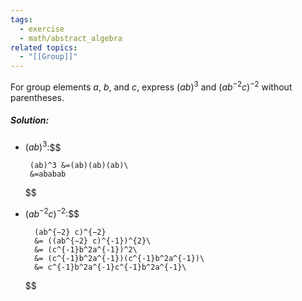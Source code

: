 ```yaml
---
tags:
  - exercise
  - math/abstract_algebra
related topics:
  - "[[Group]]"
---
```

For group elements $a$, $b$, and $c$, express $(ab)^3$ and $(ab^{−2} c)^{−2}$ without parentheses.
##### Solution:
- $(ab)^3$:$$
  
	   (ab)^3 &=(ab)(ab)(ab)\
	   &=ababab
  $$
- $(ab^{−2} c)^{−2}$:$$
	
		(ab^{−2} c)^{−2} 
		&= ((ab^{−2} c)^{-1})^{2}\
		&= (c^{-1}b^2a^{-1})^2\
		&= (c^{-1}b^2a^{-1})(c^{-1}b^2a^{-1})\
		&= c^{-1}b^2a^{-1}c^{-1}b^2a^{-1}\
	
	$$
